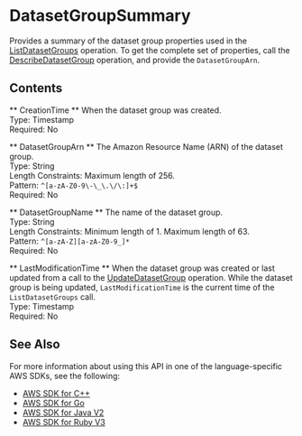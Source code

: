 # DatasetGroupSummary<a name="API_DatasetGroupSummary"></a>

Provides a summary of the dataset group properties used in the [ListDatasetGroups](https://docs.aws.amazon.com/forecast/latest/dg/API_ListDatasetGroups.html) operation\. To get the complete set of properties, call the [DescribeDatasetGroup](https://docs.aws.amazon.com/forecast/latest/dg/API_DescribeDatasetGroup.html) operation, and provide the `DatasetGroupArn`\.

## Contents<a name="API_DatasetGroupSummary_Contents"></a>

 ** CreationTime **   <a name="forecast-Type-DatasetGroupSummary-CreationTime"></a>
When the dataset group was created\.  
Type: Timestamp  
Required: No

 ** DatasetGroupArn **   <a name="forecast-Type-DatasetGroupSummary-DatasetGroupArn"></a>
The Amazon Resource Name \(ARN\) of the dataset group\.  
Type: String  
Length Constraints: Maximum length of 256\.  
Pattern: `^[a-zA-Z0-9\-\_\.\/\:]+$`   
Required: No

 ** DatasetGroupName **   <a name="forecast-Type-DatasetGroupSummary-DatasetGroupName"></a>
The name of the dataset group\.  
Type: String  
Length Constraints: Minimum length of 1\. Maximum length of 63\.  
Pattern: `^[a-zA-Z][a-zA-Z0-9_]*`   
Required: No

 ** LastModificationTime **   <a name="forecast-Type-DatasetGroupSummary-LastModificationTime"></a>
When the dataset group was created or last updated from a call to the [UpdateDatasetGroup](https://docs.aws.amazon.com/forecast/latest/dg/API_UpdateDatasetGroup.html) operation\. While the dataset group is being updated, `LastModificationTime` is the current time of the `ListDatasetGroups` call\.  
Type: Timestamp  
Required: No

## See Also<a name="API_DatasetGroupSummary_SeeAlso"></a>

For more information about using this API in one of the language\-specific AWS SDKs, see the following:
+  [AWS SDK for C\+\+](https://docs.aws.amazon.com/goto/SdkForCpp/forecast-2018-06-26/DatasetGroupSummary) 
+  [AWS SDK for Go](https://docs.aws.amazon.com/goto/SdkForGoV1/forecast-2018-06-26/DatasetGroupSummary) 
+  [AWS SDK for Java V2](https://docs.aws.amazon.com/goto/SdkForJavaV2/forecast-2018-06-26/DatasetGroupSummary) 
+  [AWS SDK for Ruby V3](https://docs.aws.amazon.com/goto/SdkForRubyV3/forecast-2018-06-26/DatasetGroupSummary) 